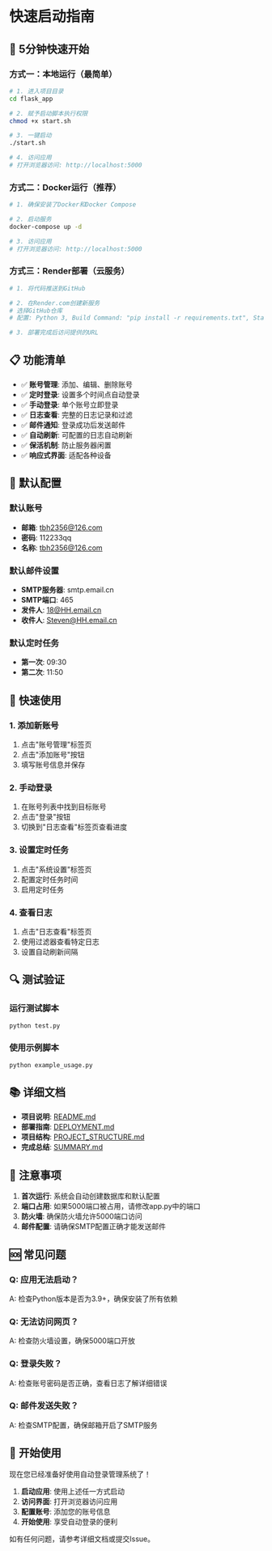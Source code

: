 # 快速启动指南

## 🚀 5分钟快速开始

### 方式一：本地运行（最简单）

```bash
# 1. 进入项目目录
cd flask_app

# 2. 赋予启动脚本执行权限
chmod +x start.sh

# 3. 一键启动
./start.sh

# 4. 访问应用
# 打开浏览器访问: http://localhost:5000
```

### 方式二：Docker运行（推荐）

```bash
# 1. 确保安装了Docker和Docker Compose

# 2. 启动服务
docker-compose up -d

# 3. 访问应用
# 打开浏览器访问: http://localhost:5000
```

### 方式三：Render部署（云服务）

```bash
# 1. 将代码推送到GitHub

# 2. 在Render.com创建新服务
# 选择GitHub仓库
# 配置: Python 3, Build Command: "pip install -r requirements.txt", Start Command: "python app.py"

# 3. 部署完成后访问提供的URL
```

## 📋 功能清单

- ✅ **账号管理**: 添加、编辑、删除账号
- ✅ **定时登录**: 设置多个时间点自动登录
- ✅ **手动登录**: 单个账号立即登录
- ✅ **日志查看**: 完整的日志记录和过滤
- ✅ **邮件通知**: 登录成功后发送邮件
- ✅ **自动刷新**: 可配置的日志自动刷新
- ✅ **保活机制**: 防止服务器闲置
- ✅ **响应式界面**: 适配各种设备

## 🔧 默认配置

### 默认账号
- **邮箱**: tbh2356@126.com
- **密码**: 112233qq
- **名称**: tbh2356@126.com

### 默认邮件设置
- **SMTP服务器**: smtp.email.cn
- **SMTP端口**: 465
- **发件人**: 18@HH.email.cn
- **收件人**: Steven@HH.email.cn

### 默认定时任务
- **第一次**: 09:30
- **第二次**: 11:50

## 🎯 快速使用

### 1. 添加新账号
1. 点击"账号管理"标签页
2. 点击"添加账号"按钮
3. 填写账号信息并保存

### 2. 手动登录
1. 在账号列表中找到目标账号
2. 点击"登录"按钮
3. 切换到"日志查看"标签页查看进度

### 3. 设置定时任务
1. 点击"系统设置"标签页
2. 配置定时任务时间
3. 启用定时任务

### 4. 查看日志
1. 点击"日志查看"标签页
2. 使用过滤器查看特定日志
3. 设置自动刷新间隔

## 🔍 测试验证

### 运行测试脚本
```bash
python test.py
```

### 使用示例脚本
```bash
python example_usage.py
```

## 📚 详细文档

- **项目说明**: [README.md](README.md)
- **部署指南**: [DEPLOYMENT.md](DEPLOYMENT.md)
- **项目结构**: [PROJECT_STRUCTURE.md](PROJECT_STRUCTURE.md)
- **完成总结**: [SUMMARY.md](SUMMARY.md)

## 🚨 注意事项

1. **首次运行**: 系统会自动创建数据库和默认配置
2. **端口占用**: 如果5000端口被占用，请修改app.py中的端口
3. **防火墙**: 确保防火墙允许5000端口访问
4. **邮件配置**: 请确保SMTP配置正确才能发送邮件

## 🆘 常见问题

### Q: 应用无法启动？
A: 检查Python版本是否为3.9+，确保安装了所有依赖

### Q: 无法访问网页？
A: 检查防火墙设置，确保5000端口开放

### Q: 登录失败？
A: 检查账号密码是否正确，查看日志了解详细错误

### Q: 邮件发送失败？
A: 检查SMTP配置，确保邮箱开启了SMTP服务

## 🎉 开始使用

现在您已经准备好使用自动登录管理系统了！

1. **启动应用**: 使用上述任一方式启动
2. **访问界面**: 打开浏览器访问应用
3. **配置账号**: 添加您的账号信息
4. **开始使用**: 享受自动登录的便利

如有任何问题，请参考详细文档或提交Issue。